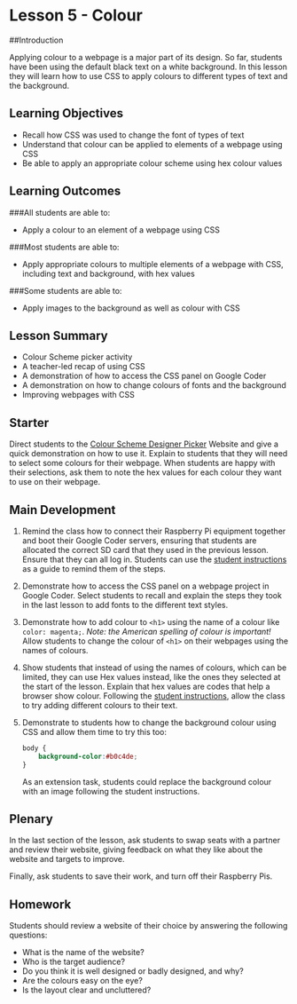 # Lesson 5 - Colour 

##Introduction

Applying colour to a webpage is a major part of its design. So far, students have been using the default black text on a white background. In this lesson they will learn how to use CSS to apply colours to different types of text and the background. 

## Learning Objectives

- Recall how CSS was used to change the font of types of text
- Understand that colour can be applied to elements of a webpage using CSS
- Be able to apply an appropriate colour scheme using hex colour values

## Learning Outcomes

###All students are able to:

- Apply a colour to an element of a webpage using CSS


###Most students are able to:

- Apply appropriate colours to multiple elements of a webpage with CSS, including text and background, with hex values


###Some students are able to:

- Apply images to the background as well as colour with CSS



## Lesson Summary
- Colour Scheme picker activity
- A teacher-led recap of using CSS
- A demonstration of how to access the CSS panel on Google Coder
- A demonstration on how to change colours of fonts and the background
- Improving webpages with CSS


## Starter

Direct students to the [Colour Scheme Designer Picker](http://colorschemedesigner.com/) Website and give a quick demonstration on how to use it. Explain to students that they will need to select some colours for their webpage. When students are happy with their selections, ask them to note the hex values for each colour they want to use on their webpage. 

## Main Development
1. Remind the class how to connect their Raspberry Pi equipment together and boot their Google Coder servers, ensuring that students are allocated the correct SD card that they used in the previous lesson. Ensure that they can all log in. Students can use the [student instructions](worksheet.md) as a guide to remind them of the steps.

2. Demonstrate how to access the CSS panel on a webpage project in Google Coder. Select students to recall and explain the steps they took in the last lesson to add fonts to the different text styles.

3. Demonstrate how to add colour to `<h1>` using the name of a colour like `color: magenta;`. *Note: the American spelling of colour is important!* Allow students to change the colour of `<h1>` on their webpages using the names of colours.

4. Show students that instead of using the names of colours, which can be limited, they can use Hex values instead, like the ones they selected at the start of the lesson. Explain that hex values are codes that help a browser show colour. Following the [student instructions](worksheet.md), allow the class to try adding different colours to their text.

5. Demonstrate to students how to change the background colour using CSS and allow them time to try this too:

	```css
	body {
    	background-color:#b0c4de;
	}
	```
	As an extension task, students could replace the background colour with an image following the student instructions.

## Plenary

In the last section of the lesson, ask students to swap seats with a partner and review their website, giving feedback on what they like about the website and targets to improve.

Finally, ask students to save their work, and turn off their Raspberry Pis.


## Homework

Students should review a website of their choice by answering the following questions:

- What is the name of the website?
- Who is the target audience?
- Do you think it is well designed or badly designed, and why?
- Are the colours easy on the eye? 
- Is the layout clear and uncluttered?





